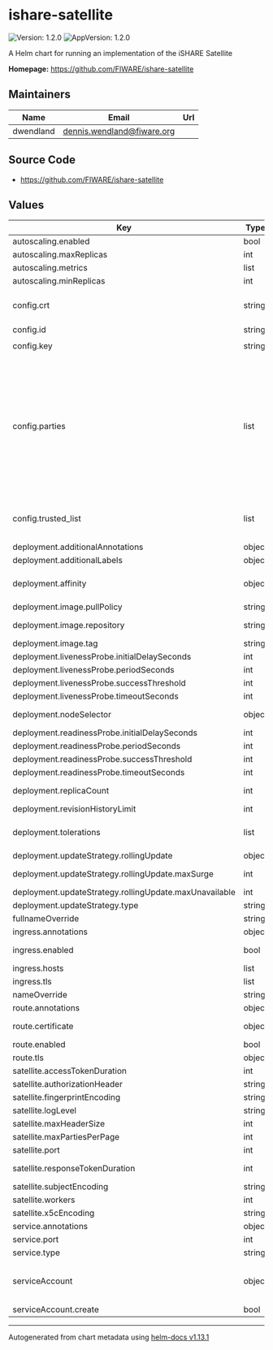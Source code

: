 # ishare-satellite

![Version: 1.2.0](https://img.shields.io/badge/Version-1.2.0-informational?style=flat-square) ![AppVersion: 1.2.0](https://img.shields.io/badge/AppVersion-1.2.0-informational?style=flat-square)

A Helm chart for running an implementation of the iSHARE Satellite

**Homepage:** <https://github.com/FIWARE/ishare-satellite>

## Maintainers

| Name | Email | Url |
| ---- | ------ | --- |
| dwendland | <dennis.wendland@fiware.org> |  |

## Source Code

* <https://github.com/FIWARE/ishare-satellite>

## Values

| Key | Type | Default | Description |
|-----|------|---------|-------------|
| autoscaling.enabled | bool | `false` |  |
| autoscaling.maxReplicas | int | `10` | maximum number of running pods |
| autoscaling.metrics | list | `[]` | metrics to react on |
| autoscaling.minReplicas | int | `1` | minimum number of running pods |
| config.crt | string | `"-----BEGIN CERTIFICATE-----\n<Satellite certificate>\n-----END CERTIFICATE-----\n-----BEGIN CERTIFICATE-----\n<Intermediate certificates>\n-----END CERTIFICATE-----\n-----BEGIN CERTIFICATE-----\n<Root CA certificate>\n-----END CERTIFICATE-----\n"` | Certificate chain of satellite |
| config.id | string | `"<SATELLITE_EORI>"` | Client-ID/EORI of satellite |
| config.key | string | `"-----BEGIN RSA PRIVATE KEY-----\n<Satellite private key>\n-----END RSA PRIVATE KEY-----\n"` | Private key of satellite |
| config.parties | list | `[{"capability_url":"https://idp.packetdel.com/capabilities","certifications":[{"end_date":"2051-09-27T00:00:00Z","loa":3,"role":"IdentityProvider","start_date":"2021-09-27T00:00:00Z"}],"crt":"-----BEGIN CERTIFICATE-----\n<Packet Delivery Company Certificate>\n-----END CERTIFICATE-----\n","end_date":"2051-09-27T00:00:00Z","id":"EU.EORI.NLPACKETDEL","name":"Packet Delivery Company","start_date":"2021-09-27T00:00:00Z","status":"Active"},{"capability_url":"https://idp.packetdel.com/capabilities","certifications":[{"end_date":"2051-09-27T00:00:00Z","loa":3,"role":"IdentityProvider","start_date":"2021-09-27T00:00:00Z"}],"crt":"-----BEGIN CERTIFICATE-----\n<NoCheaper Certificate>\n-----END CERTIFICATE-----\n","end_date":"2051-09-27T00:00:00Z","id":"EU.EORI.NLNOCHEAPER","name":"NoCheaper","start_date":"2021-09-27T00:00:00Z","status":"Active"},{"crt":"-----BEGIN CERTIFICATE-----\n<HappyPets Certificate>\n-----END CERTIFICATE-----\n","end_date":"2051-09-27T00:00:00Z","id":"EU.EORI.NLHAPPYPETS","name":"HappyPets","start_date":"2021-09-27T00:00:00Z","status":"NotActive"}]` | Configuration of parties (trusted participants) |
| config.trusted_list | list | `[{"crt":"-----BEGIN CERTIFICATE-----\n<iSHARETestCA Certificate>\n-----END CERTIFICATE-----\n","name":"iSHARETestCA","status":"granted","validity":"valid"},{"crt":"-----BEGIN CERTIFICATE-----\n<FIWARETEST-CA Certificate>\n-----END CERTIFICATE-----\n","name":"FIWARETEST-CA","status":"granted","validity":"valid"}]` | Configuration of CA trusted list |
| deployment.additionalAnnotations | object | `{}` | additional annotations for the deployment, if required |
| deployment.additionalLabels | object | `{}` | additional labels for the deployment, if required |
| deployment.affinity | object | `{}` | affinity template ref: https://kubernetes.io/docs/concepts/configuration/assign-pod-node/#affinity-and-anti-affinity |
| deployment.image.pullPolicy | string | `"IfNotPresent"` | specification of the image pull policy |
| deployment.image.repository | string | `"fiware/ishare-satellite"` | image name ref: https://hub.docker.com/r/i4trust/activation-service |
| deployment.image.tag | string | `"1.2.0"` | tag of the image to be used |
| deployment.livenessProbe.initialDelaySeconds | int | `20` |  |
| deployment.livenessProbe.periodSeconds | int | `10` |  |
| deployment.livenessProbe.successThreshold | int | `1` |  |
| deployment.livenessProbe.timeoutSeconds | int | `30` |  |
| deployment.nodeSelector | object | `{}` | selector template ref: https://kubernetes.io/docs/user-guide/node-selection/ |
| deployment.readinessProbe.initialDelaySeconds | int | `21` |  |
| deployment.readinessProbe.periodSeconds | int | `10` |  |
| deployment.readinessProbe.successThreshold | int | `1` |  |
| deployment.readinessProbe.timeoutSeconds | int | `30` |  |
| deployment.replicaCount | int | `1` | initial number of target replications, can be different if autoscaling is enabled |
| deployment.revisionHistoryLimit | int | `3` | number of old replicas to be retained |
| deployment.tolerations | list | `[]` | tolerations template ref: ref: https://kubernetes.io/docs/concepts/configuration/taint-and-toleration/ |
| deployment.updateStrategy.rollingUpdate | object | `{"maxSurge":1,"maxUnavailable":0}` | new pods will be added gradually |
| deployment.updateStrategy.rollingUpdate.maxSurge | int | `1` | number of pods that can be created above the desired amount while updating |
| deployment.updateStrategy.rollingUpdate.maxUnavailable | int | `0` | number of pods that can be unavailable while updating |
| deployment.updateStrategy.type | string | `"RollingUpdate"` | type of the update |
| fullnameOverride | string | `""` | option to override the fullname config in the _helpers.tpl |
| ingress.annotations | object | `{}` | annotations to be added to the ingress |
| ingress.enabled | bool | `false` | should there be an ingress to connect the satellite with the public internet |
| ingress.hosts | list | `[]` | all hosts to be provided |
| ingress.tls | list | `[]` | configure the ingress' tls |
| nameOverride | string | `""` | option to override the name config in the _helpers.tpl |
| route.annotations | object | `{}` | annotations to be added to the route |
| route.certificate | object | `{}` | see: https://github.com/FIWARE-Ops/fiware-gitops/blob/master/doc/ROUTES.md |
| route.enabled | bool | `false` |  |
| route.tls | object | `{}` | tls configuration for the route |
| satellite.accessTokenDuration | int | `3600` | Access token expiration duration (in s) |
| satellite.authorizationHeader | string | `"Authorization"` | Header name where to expect access_token |
| satellite.fingerprintEncoding | string | `"UTF-8"` | Encoding of the certificate fingerprint for the trusted list |
| satellite.logLevel | string | `"info"` | Log Level |
| satellite.maxHeaderSize | int | `32768` | Maximum header size in bytes |
| satellite.maxPartiesPerPage | int | `10` | Maximum number of parties per page for queries |
| satellite.port | int | `8080` | Listen port |
| satellite.responseTokenDuration | int | `30` | JWT expiration duration (in s) of response tokens, besides the access token |
| satellite.subjectEncoding | string | `"UTF-8"` | Encoding of certificate subject names |
| satellite.workers | int | `4` | Number of (gunicorn) workers that should be created |
| satellite.x5cEncoding | string | `"UTF-8"` | Encoding of x5c certificates in JWTs |
| service.annotations | object | `{}` | addtional annotations, if required |
| service.port | int | `8080` | port to be used by the service |
| service.type | string | `"ClusterIP"` | service type |
| serviceAccount | object | `{"create":false}` | if a satellite specific service account should be used, it can be configured here ref: https://kubernetes.io/docs/tasks/configure-pod-container/configure-service-account/ |
| serviceAccount.create | bool | `false` | specifies if the account should be created |

----------------------------------------------
Autogenerated from chart metadata using [helm-docs v1.13.1](https://github.com/norwoodj/helm-docs/releases/v1.13.1)
